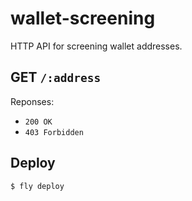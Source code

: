 # wallet-screening

HTTP API for screening wallet addresses.

## GET `/:address`

Reponses:
- `200 OK`
- `403 Forbidden`

## Deploy

```bash
$ fly deploy
```